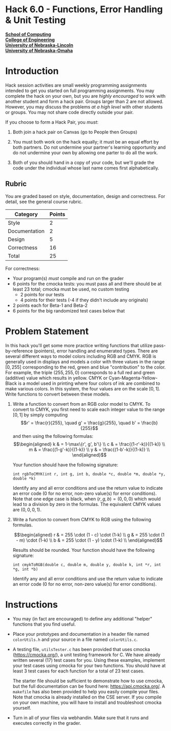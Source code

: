 # Hack 6.0 - Functions, Error Handling & Unit Testing
**[School of Computing](https://computing.unl.edu/)**  
**[College of Engineering](https://engineering.unl.edu/)**  
**[University of Nebraska-Lincoln](https://unl.edu)**  
**[University of Nebraska-Omaha](https://http://unomaha.edu/)**  

# Introduction

Hack session activities are small weekly programming assignments
intended to get you started on full programming assignments. You may
complete the hack on your own, but you are *highly encouraged* to work
with another student and form a hack pair. Groups larger than 2 are not
allowed. However, you may discuss the problems *at a high level* with
other students or groups. You may not share code directly outside your
pair.

If you choose to form a Hack Pair, you *must*:

1.  Both join a hack pair on Canvas (go to People then Groups)

2.  You must both work on the hack equally; it must be an equal effort
    by both partners. Do not undermine your partner's learning
    opportunity and do not undermine your own by allowing one parter to
    do all the work.

3.  Both of you should hand in a copy of your code, but we'll grade the
    code under the individual whose last name comes first alphabetically.

## Rubric

You are graded based on style, documentation, design and correctness.
For detail, see the general course rubric.

| Category      | Points |
|---------------|--------|
| Style         | 2      |
| Documentation | 2      |
| Design        | 5      |
| Correctness   | 16     |
| Total         | 25     |

For correctness:
 - Your program(s) *must* compile and run on the grader
 - 6 points for the cmocka tests: you must pass all and there should be
   at least 23 total; cmocka must be used, no custom testing
   - 2 points for our tests
   - 4 points for their tests (-4 if they didn't include any originals)
 - 2 points each for Beta-1 and Beta-2
 - 6 points for the big randomized test cases below that

# Problem Statement

In this hack you'll get some more practice writing functions that
utilize pass-by-reference (pointers), error handling and enumerated
types. There are several different ways to model colors including RGB
and CMYK. RGB is generally used in displays and models a color with
three values in the range $[0, 255]$ corresponding to the red, green and
blue "contribution" to the color. For example, the triple
$(255, 255, 0)$ corresponds to a full red and green (additive) value
which results in yellow. CMYK or Cyan-Magenta-Yellow-Black is a model
used in printing where four colors of ink are combined to make various
colors. In this system, the four values are on the scale $[0, 1]$. Write
functions to convert between these models.

1.  Write a function to convert from an RGB color model to CMYK. To
    convert to CMYK, you first need to scale each integer value to the
    range $[0, 1]$ by simply computing
    $$r' = \frac{r}{255}, \quad g' = \frac{g}{255}, \quad b' = \frac{b}{255}$$
    and then using the following formulas:
    $$\begin{aligned}
    k & = 1-\max\{r', g', b'\} \\
    c & = \frac{(1-r'-k)}{(1-k)} \\
    m & = \frac{(1-g'-k)}{(1-k)} \\
    y & = \frac{(1-b'-k)}{(1-k)} \\
    \end{aligned}$$

    Your function should have the following signature:

    `int rgbToCMYK(int r, int g, int b, double *c, double *m, double *y, double *k)`

    Identify any and all error conditions and use the return value to
    indicate an error code (0 for no error, non-zero value(s) for error
    conditions). Note that one edge case is black, when
    $(r,g,b) = (0,0,0)$ which would lead to a division by zero in the
    formulas. The equivalent CMYK values are $(0,0,0,1)$.

2.  Write a function to convert from CMYK to RGB using the following
    formulas.

    $$\begin{aligned}
    r & = 255 \cdot (1 - c) \cdot (1-k) \\
    g & = 255 \cdot (1 - m) \cdot (1-k) \\
    b & = 255 \cdot (1 - y) \cdot (1-k) \\
    \end{aligned}$$

    Results should be rounded. Your function should have the following signature:

    `int cmykToRGB(double c, double m, double y, double k, int *r, int *g, int *b)`

    Identify any and all error conditions and use the return value to
    indicate an error code (0 for no error, non-zero value(s) for error
    conditions).

# Instructions

-   You may (in fact are encouraged) to define any additional "helper"
    functions that you find useful.

-   Place your prototypes and documentation in a header file named
    `colorUtils.h` and your source in a file named
    `colorUtils.c`.

-   A testing file, `utilsTester.c` has been provided that uses
    cmocka (<https://cmocka.org/>), a unit testing framework for C. We
    have already written several (17) test cases for you. Using these
    examples, implement your test cases using cmocka for your two
    functions. You should have at least 3 test cases for each function
    for a total of 23 test cases.

    The starter file should be sufficient to demonstrate how to use
    cmocka, but the full documentation can be found here:
    <https://api.cmocka.org/>. A `makefile` has also been
    provided to help you easily compile your files. Note that cmocka is
    already installed on the CSE server. If you compile on your own
    machine, you will have to install and troubleshoot cmocka yourself.

-   Turn in all of your files via webhandin.  Make sure that it runs
    and executes correctly in the grader.
